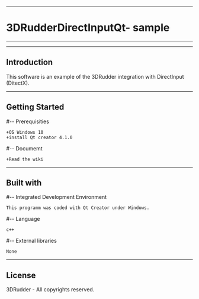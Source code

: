 ----------------------------------
# 3DRudderDirectInputQt- sample
----------------------------------
---------------------
Introduction
---------------------

This software is an example of the 3DRudder integration with DirectInput (DitectX).

---------------------
Getting Started
---------------------

 #-- Prerequisities 

	+OS Windows 10
	+install Qt creator 4.1.0
  #-- Documemt
  
	+Read the wiki

---------------------
Built with
---------------------

  #-- Integrated Development Environment 

	This programm was coded with Qt Creator under Windows.

  #-- Language 
  
	c++

  #-- External libraries

	None 


---------------------
License
---------------------

3DRudder - All copyrights reserved.
	
